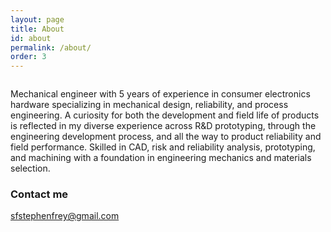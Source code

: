 ```yaml
---
layout: page
title: About
id: about
permalink: /about/
order: 3
---
```



<div class="figure">
  <div class="figure-wrapper plot">
    <div>
      <a href="#" data-featherlight="{{ site.baseurl }}/images/profile.jpg"><img src="{{ site.baseurl }}/images/profile2.jpeg" alt="" /></a>
    </div>
    <div class="caption">
      <span></span>
    </div>
  </div>
</div>

Mechanical engineer with 5 years of experience in consumer electronics hardware specializing in mechanical design,
reliability, and process engineering. A curiosity for both the development and field life of products is reflected 
in my diverse experience across R&D prototyping, through the engineering development process, and all the way to 
product reliability and field performance. Skilled in CAD, risk and reliability analysis, prototyping, and machining 
with a foundation in engineering mechanics and materials selection. 

### Contact me

[sfstephenfrey@gmail.com](mailto:sfstephenfrey@gmail.com)
